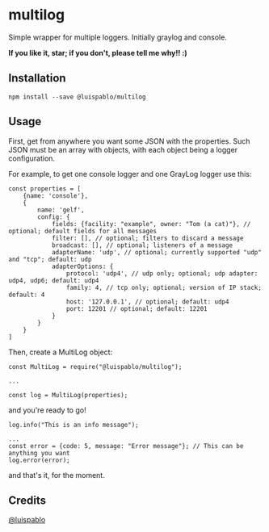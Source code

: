 # multilog

Simple wrapper for multiple loggers. Initially graylog and console.

**If you like it, star; if you don't, please tell me why!! :)**

## Installation

```
npm install --save @luispablo/multilog
```

## Usage

First, get from anywhere you want some JSON with the properties. Such JSON must
be an array with objects, with each object being a logger configuration.

For example, to get one console logger and one GrayLog logger use this:

```
const properties = [
	{name: 'console'},
	{
		name: 'gelf',
		config: {
			fields: {facility: "example", owner: "Tom (a cat)"}, // optional; default fields for all messages
			filter: [], // optional; filters to discard a message
			broadcast: [], // optional; listeners of a message
			adapterName: 'udp', // optional; currently supported "udp" and "tcp"; default: udp
			adapterOptions: {
				protocol: 'udp4', // udp only; optional; udp adapter: udp4, udp6; default: udp4
				family: 4, // tcp only; optional; version of IP stack; default: 4
				host: '127.0.0.1', // optional; default: udp4
				port: 12201 // optional; default: 12201
			}
		}
	}
]
```

Then, create a MultiLog object:

```
const MultiLog = require("@luispablo/multilog");

...

const log = MultiLog(properties);
```

and you're ready to go!

```
log.info("This is an info message");

...
const error = {code: 5, message: "Error message"}; // This can be anything you want
log.error(error);
```

and that's it, for the moment.

## Credits

[@luispablo](https://twitter.com/luispablo)
